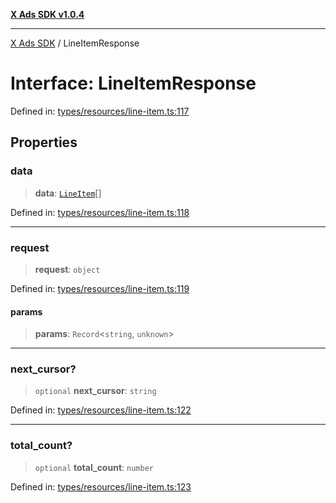 [**X Ads SDK v1.0.4**](../README.md)

***

[X Ads SDK](../globals.md) / LineItemResponse

# Interface: LineItemResponse

Defined in: [types/resources/line-item.ts:117](https://github.com/kage1020/x-ads-sdk/blob/main/src/types/resources/line-item.ts#L117)

## Properties

### data

> **data**: [`LineItem`](LineItem.md)[]

Defined in: [types/resources/line-item.ts:118](https://github.com/kage1020/x-ads-sdk/blob/main/src/types/resources/line-item.ts#L118)

***

### request

> **request**: `object`

Defined in: [types/resources/line-item.ts:119](https://github.com/kage1020/x-ads-sdk/blob/main/src/types/resources/line-item.ts#L119)

#### params

> **params**: `Record`\<`string`, `unknown`\>

***

### next\_cursor?

> `optional` **next\_cursor**: `string`

Defined in: [types/resources/line-item.ts:122](https://github.com/kage1020/x-ads-sdk/blob/main/src/types/resources/line-item.ts#L122)

***

### total\_count?

> `optional` **total\_count**: `number`

Defined in: [types/resources/line-item.ts:123](https://github.com/kage1020/x-ads-sdk/blob/main/src/types/resources/line-item.ts#L123)
